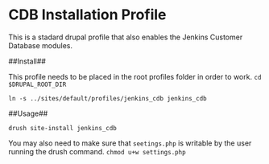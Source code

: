 CDB Installation Profile
========================

This is a stadard drupal profile that also enables the Jenkins Customer
Database modules.


##Install##

This profile needs to be placed in the root profiles folder in order to work.
`cd $DRUPAL_ROOT_DIR`

`ln -s ../sites/default/profiles/jenkins_cdb jenkins_cdb`


##Usage##

`drush site-install jenkins_cdb`

You may also need to make sure that `seetings.php` is writable by the user running the drush command.
`chmod u+w settings.php`
